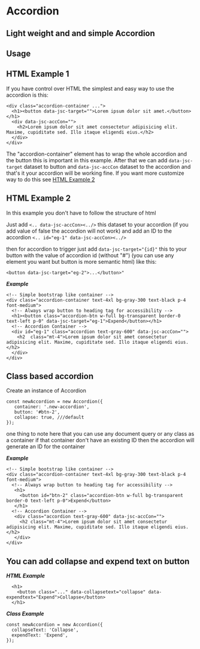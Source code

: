 # Accordion

## Light weight and and simple Accordion

## Usage 

## HTML Example 1

If you have control over HTML the simplest and easy way to use the accordion is this:

```
<div class="accordion-container ...">
  <h1><button data-jsc-target="">Lorem ipsum dolor sit amet.</button></h1>
  <div data-jsc-accCon="">
    <h2>Lorem ipsum dolor sit amet consectetur adipisicing elit. Maxime, cupiditate sed. Illo itaque eligendi eius.</h2>
  </div>
</div>
```
The "accordion-container" element has to wrap the whole accordion and the button this is important in this example. After that we can add `data-jsc-target` dataset to button and `data-jsc-accCon` dataset to the accordion and that's it your accordion will be working fine.
If you want more customize way to do this see [HTML Example 2](#html-example-2)

## HTML Example 2
In this example you don't have to follow the structure of html

Just add `<.. data-jsc-accCon><../>` this dataset to your accordion (if you add value of false the accordion will not work) and add an ID to the accordion `<.. id="eg-1" data-jsc-accCon><../>`

then for accordion to trigger just add `data-jsc-target="{id}"` this to your button with the value of accordion id (without "#") (you can use any element you want but button is more semantic html) like this:
```
<button data-jsc-target="eg-2">...</button>"
```

***Example***
```
<!-- Simple bootstrap like container -->
<div class="accordion-container text-4xl bg-gray-300 text-black p-4 font-medium">
  <!-- Always wrap button to heading tag for accessibility -->
  <h1><button class="accordion-btn w-full bg-transparent border-0 text-left p-0" data-jsc-target="eg-1">Expend</button></h1>
  <!-- Accordion Container -->
  <div id="eg-1" class="accordion text-gray-600" data-jsc-accCon="">
    <h2  class="mt-4">Lorem ipsum dolor sit amet consectetur adipisicing elit. Maxime, cupiditate sed. Illo itaque eligendi eius.</h2>
  </div>
</div>
```

## Class based accordion
Create an instance of Accordion
```
const newAccordion = new Accordion({	
   container: '.new-accordion',
   button: '#btn-2',
   collapse: true, ///default
});
```
one thing to note here that you can use any document query or any class as a container if that container don't have an existing ID then the accordion will generate an ID for the container

***Example***
```
<!-- Simple bootstrap like container -->
<div class="accordion-container text-4xl bg-gray-300 text-black p-4 font-medium">
  <!-- Always wrap button to heading tag for accessibility -->
   <h1>
     <button id="btn-2" class="accordion-btn w-full bg-transparent border-0 text-left p-0">Expend</button>
   </h1>
  <!-- Accordion Container -->
   <div class="accordion text-gray-600" data-jsc-accCon="">
     <h2 class="mt-4">Lorem ipsum dolor sit amet consectetur adipisicing elit. Maxime, cupiditate sed. Illo itaque eligendi eius.</h2>
   </div>
</div>
```

## You can add collapse and expend text on button

***HTML Example***

```
  <h1>
    <button class="..." data-collapsetext="collapse" data-expendtext="Expend">Collapse</button>
  </h1>
```

***Class Example***
```
const newAccordion = new Accordion({	
  collapseText: 'Collapse',
  expendText: 'Expend',
});
```